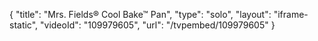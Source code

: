 {
    "title": "Mrs. Fields&reg; Cool Bake&trade; Pan",
    "type": "solo",
    "layout": "iframe-static",
    "videoId": "109979605",
    "url": "\/tvpembed\/109979605"
}
